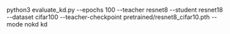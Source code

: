 python3 evaluate_kd.py --epochs 100 --teacher resnet8 --student resnet18 --dataset cifar100 --teacher-checkpoint pretrained/resnet8_cifar10.pth --mode nokd kd
